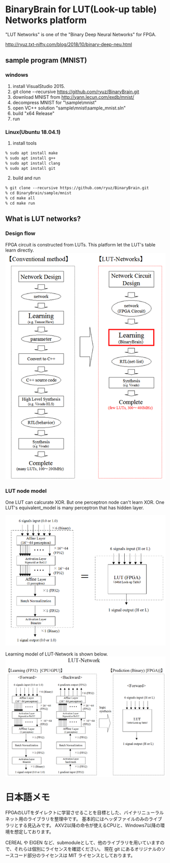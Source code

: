 ﻿# BinaryBrain for LUT(Look-up table) Networks platform

"LUT Networks" is one of the "Binary Deep Neural Networks" for FPGA.

http://ryuz.txt-nifty.com/blog/2018/10/binary-deep-neu.html


## sample program (MNIST)
### windows
1. install VisualStudio 2015. 
2. git clone --recursive https://github.com/ryuz/BinaryBrain.git 
3. download MNIST from http://yann.lecun.com/exdb/mnist/
4. decompress MNIST for "\sample\mnist"
5. open VC++ solution "sample\mnist\sample_mnist.sln"
6. build "x64 Release"
7. run

### Linux(Ubuntu 18.04.1)
1. install tools 
```
% sudo apt install make
% sudo apt install g++
% sudo apt install clang
% sudo apt install git
```
2. build and run
```
% git clone --recursive https://github.com/ryuz/BinaryBrain.git
% cd BinaryBrain/sample/mnist
% cd make all
% cd make run
```


## What is LUT networks?
### Design flow
FPGA circuit is constructed from LUTs.
This platform let the LUT's table learn directly.
![LUT_network_design_flow.png](documents/images/LUT_network_design_flow.png "design flow")

### LUT node model
One LUT can calcurate XOR. But one perceptron node can't learn XOR.
One LUT's equivalent_model is many perceptron that has hidden layer.

![LUT_equivalent_model.png](documents/images/LUT_equivalent_model.png "LUT node model")

Learning model of LUT-Network is shown below.
![LUT_node_model.png](documents/images/LUT_node_model.png "LUT node model")



# 日本語メモ
FPGAのLUTをダイレクトに学習させることを目標とした、バイナリニューラルネット用のライブラリを整理中です。
基本的にはヘッダファイルのみのライブラリとする見込みです。
AXV2以降の命令が使えるCPUと、Windows7以降の環境を想定しております。

CEREAL や EIGEN など、submoduleとして、他のライブラリを用いていますので、それらは個別にライセンスを確認ください。
現在 git にあるオリジナルのソースコード部分のライセンスは MIT ライセンスとしております。

